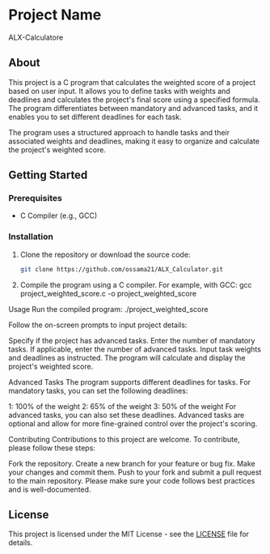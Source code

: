 # Project Name
ALX-Calculatore

## About

This project is a C program that calculates the weighted score of a project based on user input. It allows you to define tasks with weights and deadlines and calculates the project's final score using a specified formula. The program differentiates between mandatory and advanced tasks, and it enables you to set different deadlines for each task.

The program uses a structured approach to handle tasks and their associated weights and deadlines, making it easy to organize and calculate the project's weighted score.

## Getting Started

### Prerequisites

- C Compiler (e.g., GCC)

### Installation

1. Clone the repository or download the source code:

   ```bash
   git clone https://github.com/ossama21/ALX_Calculator.git

2. Compile the program using a C compiler. For example, with GCC:
        gcc project_weighted_score.c -o project_weighted_score

Usage
Run the compiled program:
./project_weighted_score

Follow the on-screen prompts to input project details:

Specify if the project has advanced tasks.
Enter the number of mandatory tasks.
If applicable, enter the number of advanced tasks.
Input task weights and deadlines as instructed.
The program will calculate and display the project's weighted score.

Advanced Tasks
The program supports different deadlines for tasks. For mandatory tasks, you can set the following deadlines:

1: 100% of the weight
2: 65% of the weight
3: 50% of the weight
For advanced tasks, you can also set these deadlines. Advanced tasks are optional and allow for more fine-grained control over the project's scoring.

Contributing
Contributions to this project are welcome. To contribute, please follow these steps:

Fork the repository.
Create a new branch for your feature or bug fix.
Make your changes and commit them.
Push to your fork and submit a pull request to the main repository.
Please make sure your code follows best practices and is well-documented.

## License

This project is licensed under the MIT License - see the [LICENSE](LICENSE) file for details.






